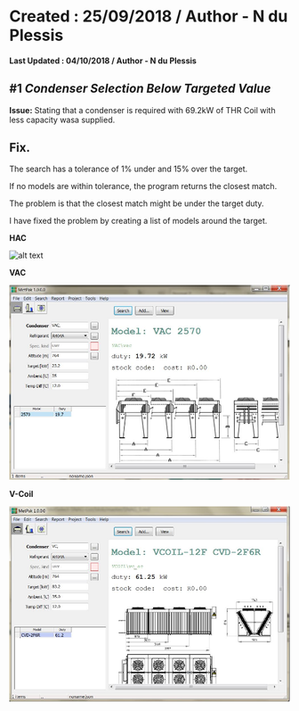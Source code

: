 # Created : 25/09/2018 / Author - N du Plessis
#### Last Updated : 04/10/2018 / Author - N du Plessis

##  #1 **_Condenser Selection Below Targeted Value_**

**Issue:** Stating that a condenser is required with 69.2kW of THR
Coil with less capacity wasa supplied.


## Fix.

The search has a tolerance of 1% under and 15% over the target.

If no models are within tolerance, the program returns the closest match.

The problem is that the closest match might be under the target duty.

I have fixed the problem by creating a list of models around the target.



**HAC**

![alt text](UndersizedCondenser.JPG "Undersized Condenser Selection")

**VAC**

![alt text](UndersizedCondenserVAC.JPG "Undersized Condenser Selection")

**V-Coil**

![alt text](UndersizedCondenserVC.JPG "Undersized Condenser Selection")

